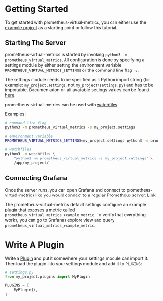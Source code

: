 # Getting Started

To get started with prometheus-virtual-metrics, you can either use the
[example project](https://github.com/fscherf/prometheus-virtual-metrics/tree/master/example-project)
as a starting point or follow this tutorial.


## Starting The Server

prometheus-virtual-metrics is started by invoking
`python3 -m prometheus_virtual_metrics`. All configuration is done by
specifying a settings module by either setting the environment variable
`PROMETHEUS_VIRTUAL_METRICS_SETTINGS` or the command line flag `-s`.

The settings module needs to be specified as a Python import string (for
example: `my_project.settings`, not `my_project/settings.py`) and has to be
importable. Documentation on all available settings values can be
found [here](settings.md).

prometheus-virtual-metrics can be used with
[watchfiles](https://watchfiles.helpmanual.io/).

Examples:
```bash
# command line flag
python3 -m prometheus_virtual_metrics -s my_project.settings

# environment variable
PROMETHEUS_VIRTUAL_METRICS_SETTINGS=my_project.settings python3 -m prometheus_virtual_metrics

# watchfiles
python3 -m watchfiles \
    "python3 -m prometheus_virtual_metrics -s my_project.settings" \
    /app/my_project/
```


## Connecting Grafana

Once the server runs, you can open Grafana and connect to
prometheus-virtual-metrics like you would connect to a regular Prometheus
server: [Link](https://grafana.com/docs/grafana/latest/datasources/prometheus/configure-prometheus-data-source/#configure-the-data-source)

The prometheus-virtual-metrics default settings configure an example plugin
that exposes a metric called `prometheus_virtual_metrics_example_metric`. To
verify that everything works, you can go to Grafanas explore view and query
`prometheus_virtual_metrics_example_metric`.


# Write A Plugin

Write a [Plugin](plugin-api.md) and put it somewhere your settings module
can import it. Then load the plugin into your settings module and add it to
`PLUGINS`:

```python
# settings.py
from my_project.plugins import MyPlugin

PLUGINS = [
    MyPlugin(),
]
```
